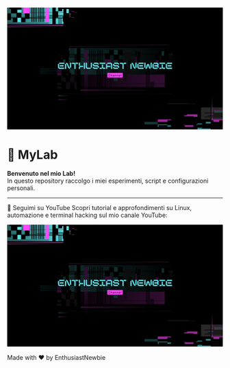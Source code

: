 <p align="center">
  <img src="assets/Banner.png" alt="MyLab Banner" width="800">
</p>

# 🧪 MyLab

**Benvenuto nel mio Lab!**  
In questo repository raccolgo i miei esperimenti, script e configurazioni personali.

---


🎥 Seguimi su YouTube
Scopri tutorial e approfondimenti su Linux, automazione e terminal hacking sul mio canale YouTube:

<p align="center"> <a href="https://www.youtube.com/@EnthusiastNewbie"> <img src="assets/Banner.png" alt="YouTube - EnthusiastNewbie" width="600"> </a> </p>
Made with ❤️ by EnthusiastNewbie
